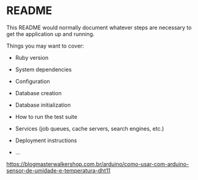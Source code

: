 # README

This README would normally document whatever steps are necessary to get the
application up and running.

Things you may want to cover:

* Ruby version

* System dependencies

* Configuration

* Database creation

* Database initialization

* How to run the test suite

* Services (job queues, cache servers, search engines, etc.)

* Deployment instructions

* ...


https://blogmasterwalkershop.com.br/arduino/como-usar-com-arduino-sensor-de-umidade-e-temperatura-dht11
